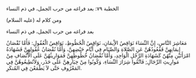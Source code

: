   الخطبة  ٧٩: بعد فراغه من حرب الجمل، في ذم النساء	

ومن كلام له (عليه السلام)

بعد فراغه من حرب الجمل، في ذم النساء

مَعَاشِرَ النَّاسِ، إِنَّ النِّسَاءَ نَوَاقِصُ الاِْيمَانِ، نَوَاقِصُ الْحُظُوظِ، نَوَاقِصُ الْعُقُولِ: فَأَمَّا نُقْصَانُ  إِيمَانِهِنَّ فَقُعُودُهُنَّ عَنِ الصَّلاةِ وَالصِّيَامِ فِي أَيَّامِ  حَيْضِهِنَّ، وَأَمَّا نُقْصَانُ عُقُولِهِنَّ فَشَهَادَةُ امْرَأَتَيْنِ  مِنْهُنّ كَشَهَادَةِ الرَّجُلِ الْوَاحِدِ، وَأَمَّا نُقْصَانُ  حُظُوظِهِنَّ فَمَوَارِيثُهُنَّ عَلَى الاَْنْصَافِ مِنْ مَوارِيثِ  الرِّجَالِ; فَاتَّقُوا شِرَارَ النِّسَاءِ، وَكُونُوا مِنْ خِيَارِهِنَّ  عَلَى حَذَر، وَلاَتُطِيعُوهُنَّ فِي المَعْرُوفِ حَتَّى لاَ يَطْمَعْنَ  فِي المُنكَرِ. 
